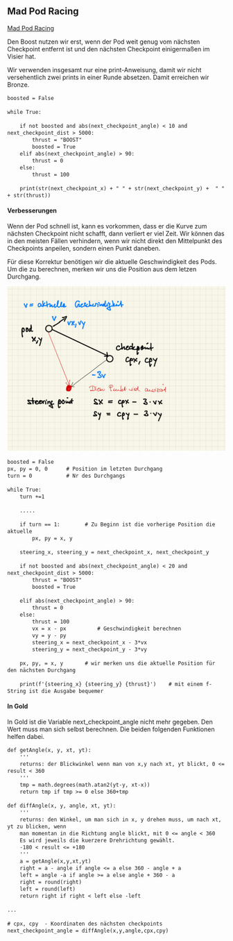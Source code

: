 ## Mad Pod Racing

[Mad Pod Racing](https://www.codingame.com/multiplayer/bot-programming/coders-strike-back)

Den Boost nutzen wir erst, wenn der Pod weit genug vom nächsten Checkpoint entfernt ist
und den nächsten Checkpoint einigermaßen im Visier hat.

Wir verwenden insgesamt nur eine print-Anweisung, damit wir nicht versehentlich zwei
prints in einer Runde absetzen. Damit erreichen wir Bronze.

```
boosted = False

while True:

    if not boosted and abs(next_checkpoint_angle) < 10 and next_checkpoint_dist > 5000:
        thrust = "BOOST"
        boosted = True
    elif abs(next_checkpoint_angle) > 90:
        thrust = 0
    else:
        thrust = 100

    print(str(next_checkpoint_x) + " " + str(next_checkpoint_y) +  " " + str(thrust))

```

#### Verbesserungen

Wenn der Pod schnell ist, kann es vorkommen, dass er die Kurve zum nächsten Checkpoint nicht schafft,
dann verliert er viel Zeit. Wir können das in den meisten Fällen verhindern, wenn wir nicht direkt den Mittelpunkt
des Checkpoints anpeilen, sondern einen Punkt daneben.

Für diese Korrektur benötigen wir die aktuelle Geschwindigkeit des Pods. Um die zu berechnen, merken wir uns die Position
aus dem letzen Durchgang.

<img src="bild1.png" width="600">

```
boosted = False
px, py = 0, 0      # Position im letzten Durchgang
turn = 0           # Nr des Durchgangs

while True:
    turn +=1

    .....

    if turn == 1:        # Zu Beginn ist die vorherige Position die aktuelle
        px, py = x, y

    steering_x, steering_y = next_checkpoint_x, next_checkpoint_y

    if not boosted and abs(next_checkpoint_angle) < 20 and next_checkpoint_dist > 5000:
        thrust = "BOOST"
        boosted = True

    elif abs(next_checkpoint_angle) > 90:
        thrust = 0
    else:
        thrust = 100
        vx = x - px          # Geschwindigkeit berechnen
        vy = y - py
        steering_x = next_checkpoint_x - 3*vx
        steering_y = next_checkpoint_y - 3*vy

    px, py, = x, y       # wir merken uns die aktuelle Position für den nächsten Durchgang

    print(f'{steering_x} {steering_y} {thrust}')    # mit einem f-String ist die Ausgabe bequemer

```

#### In Gold

In Gold ist die Variable next_checkpoint_angle nicht mehr gegeben. Den Wert muss man sich selbst
berechnen. Die beiden folgenden Funktionen helfen dabei.

```
def getAngle(x, y, xt, yt):
    '''
    returns: der Blickwinkel wenn man von x,y nach xt, yt blickt, 0 <= result < 360
    '''
    tmp = math.degrees(math.atan2(yt-y, xt-x))
    return tmp if tmp >= 0 else 360+tmp

def diffAngle(x, y, angle, xt, yt):
    '''
    returns: den Winkel, um man sich in x, y drehen muss, um nach xt, yt zu blicken, wenn
    man momentan in die Richtung angle blickt, mit 0 <= angle < 360
    Es wird jeweils die kuerzere Drehrichtung gewählt.
    -180 < result <= +180
    '''
    a = getAngle(x,y,xt,yt)
    right = a - angle if angle <= a else 360 - angle + a
    left = angle -a if angle >= a else angle + 360 - a
    right = round(right)
    left = round(left)
    return right if right < left else -left

...

# cpx, cpy  - Koordinaten des nächsten checkpoints
next_checkpoint_angle = diffAngle(x,y,angle,cpx,cpy)


```
